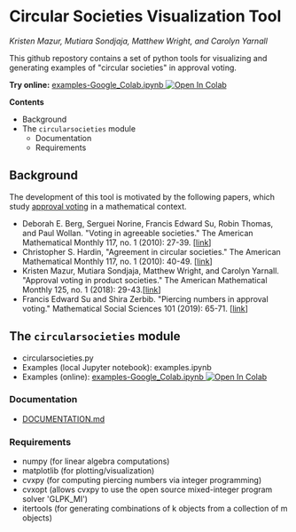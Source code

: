 # Circular Societies Visualization Tool
*Kristen Mazur, Mutiara Sondjaja, Matthew Wright, and Carolyn Yarnall*

This github repostory contains a set of python tools for visualizing and generating examples of "circular societies" in approval voting.

**Try online:** [examples-Google_Colab.ipynb ![Open In Colab](https://colab.research.google.com/assets/colab-badge.svg)](https://colab.research.google.com/github/tiasondjaja/circular_societies/blob/master/examples-Google_Colab.ipynb)

**Contents**
+ Background
+ The `circularsocieties` module
  + Documentation
  + Requirements

## Background
The development of this tool is motivated by the following papers, which study [approval voting](https://en.wikipedia.org/wiki/Approval_voting) in a mathematical context.
+ Deborah E. Berg, Serguei Norine, Francis Edward Su, Robin Thomas, and Paul Wollan. "Voting in agreeable societies." The American Mathematical Monthly 117, no. 1 (2010): 27-39. [[link](https://www.tandfonline.com/doi/abs/10.4169/000298910X474961?casa_token=PlhiXI4HRjMAAAAA:yXsJ4gkl8AKIHl0Fb_mu4nmAePrEuOxU9lkP41GqRb4u9GYi6dfGNh-wv9cFq5Raf8JylMkW1jl8)]
+ Christopher S. Hardin,  "Agreement in circular societies." The American Mathematical Monthly 117, no. 1 (2010): 40-49. [[link](https://www.tandfonline.com/doi/pdf/10.4169/000298910X474970?casa_token=cFh5CCpwXZ4AAAAA:LuHGpNK3hLKUrAD2d2VyvNCYh3F7SZZ0h75zhnMewyczDoqUFMId3McqZoPWIG0UF1R9zAftBHx9)]
+ Kristen Mazur, Mutiara Sondjaja, Matthew Wright, and Carolyn Yarnall. "Approval voting in product societies." The American Mathematical Monthly 125, no. 1 (2018): 29-43.[[link](https://www.tandfonline.com/doi/full/10.1080/00029890.2018.1390370?casa_token=CdP_YwyN-rMAAAAA%3AYFnm8_De0WofNkewBpptRe1ACk5-8z9apxbj-En2e2gNSH9ypDlJv7R-oK2TjC6Tqrt3I4jEElbc)]
+ Francis Edward Su and Shira Zerbib. "Piercing numbers in approval voting." Mathematical Social Sciences 101 (2019): 65-71. [[link](https://www.sciencedirect.com/science/article/pii/S016548961930054X?casa_token=iDSgXTu-P9kAAAAA:fznLMC8CgdoV4LhBqUFPBlTW6WocgkfSkeFAiVru87ez_G2hzO972-gzY5IQXISu3aKwPK0)]

## The `circularsocieties` module
+ circularsocieties.py
+ Examples (local Jupyter notebook): examples.ipynb
+ Examples (online): [examples-Google_Colab.ipynb ![Open In Colab](https://colab.research.google.com/assets/colab-badge.svg)](https://colab.research.google.com/github/tiasondjaja/circular_societies/blob/master/examples-Google_Colab.ipynb)

### Documentation
+ [DOCUMENTATION.md](https://github.com/tiasondjaja/circular_societies/blob/master/DOCUMENTATION.md)
### Requirements
+ numpy (for linear algebra computations)
+ matplotlib (for plotting/visualization)
+ cvxpy (for computing piercing numbers via integer programming)
+ cvxopt (allows cvxpy to use the open source mixed-integer program solver 'GLPK_MI')
+ itertools (for generating combinations of k objects from a collection of m objects)
